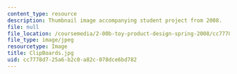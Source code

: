 ```yaml
---
content_type: resource
description: Thumbnail image accompanying student project from 2008.
file: null
file_location: /coursemedia/2-00b-toy-product-design-spring-2008/cc7778d725a6b2c0a82c078dce6bd782_ClipBoards.jpg
file_type: image/jpeg
resourcetype: Image
title: ClipBoards.jpg
uid: cc7778d7-25a6-b2c0-a82c-078dce6bd782
---
```

